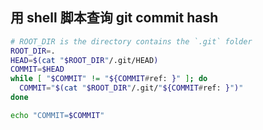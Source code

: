 ## 用 shell 脚本查询 git commit hash

```sh
# ROOT_DIR is the directory contains the `.git` folder
ROOT_DIR=.
HEAD=$(cat "$ROOT_DIR"/.git/HEAD)
COMMIT=$HEAD
while [ "$COMMIT" != "${COMMIT#ref: }" ]; do
  COMMIT="$(cat "$ROOT_DIR"/.git/"${COMMIT#ref: }")"
done

echo "COMMIT=$COMMIT"
```
